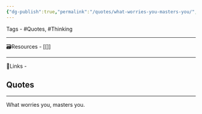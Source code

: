 ```yaml
---
{"dg-publish":true,"permalink":"/quotes/what-worries-you-masters-you/","dgPassFrontmatter":true,"noteIcon":"1","created":"2023-11-14T21:08:39.681+05:30","updated":"2023-12-12T23:34:39.221+05:30"}
---
```



Tags - #Quotes, #Thinking 

---

🗃Resources - [[]]

---
 🔗Links -

## Quotes


---
What worries you, masters you.